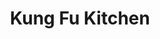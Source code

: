 ---
layout: place
title: "Kung Fu Kitchen"
permalink: /new-york/new-york/kung-fu-kitchen.html
stateAbbr: NY
stateName: New York
cityName: New York
place_id: ChIJ2_UcxqxZwokRf5dbeh2oSe8
photos:
  - name: >-
      places/ChIJ2_UcxqxZwokRf5dbeh2oSe8/photos/AeeoHcKnzrZxwYKJEQtZyBpN5gVXDAxNeGuJGEBarHYVNKNLTSI7iO1c-0aSB4lmnnooAD8PqUIV76oxDXHjVcEqu5qzfz6jqwjlfy2bn6vNOOkSbGBuGafxS6DlHXsJJc12JcbWVdNJ5d0abFk_ykUlL-mKsLeAbuNEvv51ZaI6ocL4CCvN1t5IlJLgskjZYb4dXpYw18cdngprtr4vHDAyDZ1Ody7JVl1F0t0UipNal6y170jOxlHcHyQvvWTdgKVWg_2xNU24i4X-FIMfHk8wc9vbNOfuKmPgW6ilJ2bGBwhwZQ
    widthPx: 4800
    heightPx: 3200
    authorAttributions:
      - displayName: Kung Fu Kitchen (Times Square)
        uri: https://maps.google.com/maps/contrib/108388023621854863972
        photoUri: >-
          https://lh3.googleusercontent.com/a-/ALV-UjXCa8KtJzUJYFTzcv6rZX4P0K32rgRob8SJZMm37gR1kbaPXr4=s100-p-k-no-mo
    flagContentUri: >-
      https://www.google.com/local/imagery/report/?cb_client=maps_api_places.places_api&image_key=!1e10!2sAF1QipMlCCtuCheuAxLuHwunAKb0P2OmVA4KNIuBEy7l&hl=en-US
    googleMapsUri: >-
      https://www.google.com/maps/place//data=!3m4!1e2!3m2!1sAF1QipMlCCtuCheuAxLuHwunAKb0P2OmVA4KNIuBEy7l!2e10!4m2!3m1!1s0x89c259acc61cf5db:0xef49a81d7a5b977f
  - name: >-
      places/ChIJ2_UcxqxZwokRf5dbeh2oSe8/photos/AeeoHcKLm9GDKUIqwywUBksH-lAhZVqZ2FfA_mJgY-HtZtdGfP7SnOXTZd1dExCgiJaCcafd0AY1OLP9TnGfbBDR_iGmTtS1z0G96Tz2N_GbFFnJEBiqJZ0Z1Lz-CAmAba5njMSTaGCkvpVYpiZkkzOoDXhtm7Nm7-_V7uYjl7-pJzcQAzobEdyTMmAADOw_RAIY5GSxsdmg52dkF38qlSzIWH9v5HJZTXh_visrlj63hNhPm9STFe-hHy-c08PUYBREHOiGl9U8hSY5VygyU-iEFY7bhVrH8Bdyqa95aCxIJzWNow
    widthPx: 4800
    heightPx: 2700
    authorAttributions:
      - displayName: Kung Fu Kitchen (Times Square)
        uri: https://maps.google.com/maps/contrib/108388023621854863972
        photoUri: >-
          https://lh3.googleusercontent.com/a-/ALV-UjXCa8KtJzUJYFTzcv6rZX4P0K32rgRob8SJZMm37gR1kbaPXr4=s100-p-k-no-mo
    flagContentUri: >-
      https://www.google.com/local/imagery/report/?cb_client=maps_api_places.places_api&image_key=!1e10!2sAF1QipMJuYU5Nem_HLxnXd51ls1v1Kt5bcWZtPFjvtgN&hl=en-US
    googleMapsUri: >-
      https://www.google.com/maps/place//data=!3m4!1e2!3m2!1sAF1QipMJuYU5Nem_HLxnXd51ls1v1Kt5bcWZtPFjvtgN!2e10!4m2!3m1!1s0x89c259acc61cf5db:0xef49a81d7a5b977f
  - name: >-
      places/ChIJ2_UcxqxZwokRf5dbeh2oSe8/photos/AeeoHcJ4iiuEoqLL-LmgIe_nudNhvBNCrC34MW4Sg-mGqOECBUd4I6ylNHO8rmGblXqOgMhRSeiLaXJtjve7el1dPhBH-_CoEmcPnNO2AlXQRMRZ7d1aX2ME1SLR7lBC_uz7p0njhU7GrQuB8c9jaGKsUlfoSsiGxVGb6JjglYXBhgX-uv42ptXKolwz7SkYXWPcrQY-NNqdEhin6w9o-KXRnZQxAF_tygxOiaBG1qa9WocafRXvQ9tmCE57ExjSfdmGD-CwmzFMxXKzfruDhkvC5nc4768xpHx-EnNL-X8rSvr_QtWZoVcLnjDR8euu8hXEPQDXgVnKGFdamosr_NAB6uTdcjDoZY215l-7KoFl3J_2vGKuQYoDV4mQseyjRIeuMvg76ExDUu3UYwj84Qon4nObB_hlm9O2VenjRCR2UK3IjA
    widthPx: 2478
    heightPx: 1313
    authorAttributions:
      - displayName: Pasha Javadi
        uri: https://maps.google.com/maps/contrib/113768241257731566629
        photoUri: >-
          https://lh3.googleusercontent.com/a-/ALV-UjUqF2Uh5tyxwzPruAk0S_RIavhf8ZEx_Sa--oPc9XoH6y4GhRey=s100-p-k-no-mo
    flagContentUri: >-
      https://www.google.com/local/imagery/report/?cb_client=maps_api_places.places_api&image_key=!1e10!2sCIHM0ogKEICAgMDw1KabcA&hl=en-US
    googleMapsUri: >-
      https://www.google.com/maps/place//data=!3m4!1e2!3m2!1sCIHM0ogKEICAgMDw1KabcA!2e10!4m2!3m1!1s0x89c259acc61cf5db:0xef49a81d7a5b977f
  - name: >-
      places/ChIJ2_UcxqxZwokRf5dbeh2oSe8/photos/AeeoHcK_zKDlks7abwiLA1F-6OWZklYQmx-jYIAr-jMx4rQyIpWA1SEIxVsTL4AtLkpq_wiCEmPo9VJFz51ZNfKdQ9hhzHXUEHYRlsBuinm4WUN5BVBls7JN92iJuXjJgxmMJRsKS1v4HTMRmQURDVVLULdABX0JToZCyGKeNfBEHR0223b9iyYJw5zZR2kHgZgcHuUgnVsLy8a4tFe0VrB2cL7ZoXU_TWIYd_oKDKr7sYv-BQxWN-qjjcUS98yQ9bUoEfkRAnx8ojQUTDakF8HynVENCr_SZYIzMKLaFCUuxU0NLFoKnfg03IFWj1n7pywOwA6tc52b8HHGuxTgmqagVokGyGL9O6XGKCyoShwL20sVLr0y28rPB0ZqXJMTbPQtpOc2zN0g8bBVHah0PwACx30wQOae9m48jOel3qj9kELo7i3n
    widthPx: 3000
    heightPx: 4000
    authorAttributions:
      - displayName: Richard Yang
        uri: https://maps.google.com/maps/contrib/111183945843830486308
        photoUri: >-
          https://lh3.googleusercontent.com/a/ACg8ocJQ7A9ATiCJw887ReqgtQFBp_URZMdufqBKoZs4l8AmiHplow=s100-p-k-no-mo
    flagContentUri: >-
      https://www.google.com/local/imagery/report/?cb_client=maps_api_places.places_api&image_key=!1e10!2sCIHM0ogKEICAgMDQ1OOw6wE&hl=en-US
    googleMapsUri: >-
      https://www.google.com/maps/place//data=!3m4!1e2!3m2!1sCIHM0ogKEICAgMDQ1OOw6wE!2e10!4m2!3m1!1s0x89c259acc61cf5db:0xef49a81d7a5b977f
  - name: >-
      places/ChIJ2_UcxqxZwokRf5dbeh2oSe8/photos/AeeoHcLqnAtjOMVe55CaGA99IfgSMNTDQX0YpfTYGnz5_dckZTaRZD5S8YDUliC5V3d2JK00I1nmlCuoI5dQe6G-BCuGLLb71nU4ufgEXeBhK60dAc-N6hqcaI6rqKZd83aJz4b620DPEvpd_x7x2kdnSsirpUmlTOxY0BfWnHtA8I8-Dz2UeozAj3bXuL6RX56AV4gsHM2HQKfDbe8hH_G1_SYj20p67Mz8uCnXiE9UVVVJOmdoyx2xrrHhLPdZoDjizpWqJiV3ndGwe8lHtBkSFOCd0Ou5SXQ-DwuiF20FmyfiNMqGUXbNH3q-bXLeQxTVhtgVppaMiISGZkCn8m0eDeL7x02Qoyj-nYn_w3yy53zHg32idFcjErv7eykK8PHOkVwU0qNufq_QbyWI-Lvc6DR_5KrtPpxYH5QZGx_UccH9ifo
    widthPx: 1320
    heightPx: 1006
    authorAttributions:
      - displayName: Guille Sallato
        uri: https://maps.google.com/maps/contrib/111140702017425998300
        photoUri: >-
          https://lh3.googleusercontent.com/a/ACg8ocKFKfJ1GRUPjIN3Tea4yCQfjmy5PZ0viLVtaHMbiIkyU62O3g=s100-p-k-no-mo
    flagContentUri: >-
      https://www.google.com/local/imagery/report/?cb_client=maps_api_places.places_api&image_key=!1e10!2sCIHM0ogKEICAgMCw08eLsQE&hl=en-US
    googleMapsUri: >-
      https://www.google.com/maps/place//data=!3m4!1e2!3m2!1sCIHM0ogKEICAgMCw08eLsQE!2e10!4m2!3m1!1s0x89c259acc61cf5db:0xef49a81d7a5b977f
  - name: >-
      places/ChIJ2_UcxqxZwokRf5dbeh2oSe8/photos/AeeoHcJI-j3dRInm6Y6Xg-ig5ficPUO1p0tTPcbqdmbBKvOgOY4WNoEts27yZS4tdex4ipM-vyhkuWhTl2IjLhTztcGfH2N_VFzLPAkpif3LGkyFUlBjAWEua3uFPAToB-5436iT0NQoKaKFWrYL3R-chkiqLxCqcouq6IBuIxUPV1qbDav8oIbf9oNK843j5SU_dsNf8EPLQmkBdAWuh5nxprkwo_HqVJefYliNSkpatfHMNnkLVIPg77eMGkUwZbS53EnSxEVJU2obM6xzpdGL25dYNgMyAshqe0a8ZaUIhsSchQ
    widthPx: 4800
    heightPx: 3200
    authorAttributions:
      - displayName: Kung Fu Kitchen (Times Square)
        uri: https://maps.google.com/maps/contrib/108388023621854863972
        photoUri: >-
          https://lh3.googleusercontent.com/a-/ALV-UjXCa8KtJzUJYFTzcv6rZX4P0K32rgRob8SJZMm37gR1kbaPXr4=s100-p-k-no-mo
    flagContentUri: >-
      https://www.google.com/local/imagery/report/?cb_client=maps_api_places.places_api&image_key=!1e10!2sAF1QipPSgJrjFY8JnwFjQ_5PsWa1K57rkHiBkPPG8lQT&hl=en-US
    googleMapsUri: >-
      https://www.google.com/maps/place//data=!3m4!1e2!3m2!1sAF1QipPSgJrjFY8JnwFjQ_5PsWa1K57rkHiBkPPG8lQT!2e10!4m2!3m1!1s0x89c259acc61cf5db:0xef49a81d7a5b977f
  - name: >-
      places/ChIJ2_UcxqxZwokRf5dbeh2oSe8/photos/AeeoHcKugZJ0ow06pXJaypEjpnXiPryRuOsD_Urkes5H9OH2F5mVFpsb5GYr-yh7mvYvdigm-_P7TBdgBs1o7Y7u39VlkMUtgrmowPSB4koX47pd_keOVtcPbO4jK_IBX54qsRZus2DmtQfkMoZ7g61n_Lev432iPEQieF8zQ0i5PkmXf57JAd3fzOT3aJMpvf1XDOGvzc2bRunHWeyVAm1kSW1sqUAr1ymifR0Ef6H7QqB0ocW1CO8jrF49Hb14kRceW68aIDtn9MXqIVymCmlVeHTtA8Pf8Rvc8SXFsbXDeknvCA
    widthPx: 1863
    heightPx: 1242
    authorAttributions:
      - displayName: Kung Fu Kitchen (Times Square)
        uri: https://maps.google.com/maps/contrib/108388023621854863972
        photoUri: >-
          https://lh3.googleusercontent.com/a-/ALV-UjXCa8KtJzUJYFTzcv6rZX4P0K32rgRob8SJZMm37gR1kbaPXr4=s100-p-k-no-mo
    flagContentUri: >-
      https://www.google.com/local/imagery/report/?cb_client=maps_api_places.places_api&image_key=!1e10!2sAF1QipPfMbFMVy5uFu-_x58HrpKXozSd0za9GAqBaDOa&hl=en-US
    googleMapsUri: >-
      https://www.google.com/maps/place//data=!3m4!1e2!3m2!1sAF1QipPfMbFMVy5uFu-_x58HrpKXozSd0za9GAqBaDOa!2e10!4m2!3m1!1s0x89c259acc61cf5db:0xef49a81d7a5b977f
  - name: >-
      places/ChIJ2_UcxqxZwokRf5dbeh2oSe8/photos/AeeoHcIzNR32T5yzfnWy7b54HyjYj68Uw9swP3QUHILxqPTqY63vBGYfMNV4BLnyrOmIjLP6ZNCMIQJNZge6-3wzOPXgbRAP1wV1FTH41wISxrdMO_lTGbhcyULUyQnsoDtz2TRKWBNNk-KPWGqVtHQ1giySW9xZ759QfN_xCICjxIANve63J7B5QQiQWncq2yS1AMKt7ZIZWvUxV-Uv35fuTLInh8FBhBUNiMDR2k_sV2BI9jKZPwWqJw_icaVyQerS1aKHzyHkeHmX2xX5EOjjoX_0NTXrM1ke_SgP26X-pK5P8Q
    widthPx: 4800
    heightPx: 3200
    authorAttributions:
      - displayName: Kung Fu Kitchen (Times Square)
        uri: https://maps.google.com/maps/contrib/108388023621854863972
        photoUri: >-
          https://lh3.googleusercontent.com/a-/ALV-UjXCa8KtJzUJYFTzcv6rZX4P0K32rgRob8SJZMm37gR1kbaPXr4=s100-p-k-no-mo
    flagContentUri: >-
      https://www.google.com/local/imagery/report/?cb_client=maps_api_places.places_api&image_key=!1e10!2sAF1QipNGe1byFOhDj0AZMsKRVWziG5FzmwrLP9ueMJ4t&hl=en-US
    googleMapsUri: >-
      https://www.google.com/maps/place//data=!3m4!1e2!3m2!1sAF1QipNGe1byFOhDj0AZMsKRVWziG5FzmwrLP9ueMJ4t!2e10!4m2!3m1!1s0x89c259acc61cf5db:0xef49a81d7a5b977f
  - name: >-
      places/ChIJ2_UcxqxZwokRf5dbeh2oSe8/photos/AeeoHcLETDPZJDr-XUzZoCmWaHosgbDUiWaAUR-l47FYP_YTV60KTouWGrcEU5TeW4NWsBUHx3in53kownbrfjDds8_M22ZewPUBPlSifuXKZR_qvgAwVARfBBhLCRpjEOkRgPVegNbn-2Z0Jfgzdn1OwOj4c5q4SJXALZ4fucvZNx4bSocvWUIrwMbESvUxIHBiKxVD7ERA69MJ8tTpMgcVVIRgKdSAgJwI3d_AcYlSfTLN4Ot3_-ZjEPwWwr0oQCz9iE6U9XQNQ9mHMEBJpKOPigpJAtaPC9pU3PqRRYCtOCsQYFnggo-uHzKAVbVBznCjyFZ99DB6JV325PRupu3ETDVHWRqsSBo1_xNauxf59x1EOjnpIsIE2QXFJumW31zwiDoQKmhbNtJaslsYmL38n9tjPdxlHN4EaW0IpgHxFj8GYQ
    widthPx: 4000
    heightPx: 2252
    authorAttributions:
      - displayName: Guillermo Sanchez
        uri: https://maps.google.com/maps/contrib/106926466980208624929
        photoUri: >-
          https://lh3.googleusercontent.com/a-/ALV-UjW3WmxYPyphEJud8O8Ya1FTlaC4lPCSq_y3qvbqqJsZzvx4h-hr2g=s100-p-k-no-mo
    flagContentUri: >-
      https://www.google.com/local/imagery/report/?cb_client=maps_api_places.places_api&image_key=!1e10!2sCIHM0ogKEICAgIC_mNOrfA&hl=en-US
    googleMapsUri: >-
      https://www.google.com/maps/place//data=!3m4!1e2!3m2!1sCIHM0ogKEICAgIC_mNOrfA!2e10!4m2!3m1!1s0x89c259acc61cf5db:0xef49a81d7a5b977f
  - name: >-
      places/ChIJ2_UcxqxZwokRf5dbeh2oSe8/photos/AeeoHcK4SrQ7DsHndwvhjxHBfPszc00BMHu0_-T669JGQPHCh7HRmflgaKoHy4kaJ3aJ0GaTE9JVET2dB-P--cvY2mHizFXSV5SDacZANCBz2J8Zi3o-Opy7ZkahAjRMGQuiXphstjGl1TFqpgoE5hvqsHwL4ZqgQaRpHFl4LMsPkVAx16IbIgWMZoYOKthI2f2TfJHbZeFbdL8exGVg0Jj9hvrDbUlS7MvFFcLX_CvdW5kigfJSS1MHdJQR4n1N1bbPo_gnOiGknKUlvIINvwTK6lmLBVhYtQLce99PypcAX5rgjw
    widthPx: 4032
    heightPx: 3024
    authorAttributions:
      - displayName: Kung Fu Kitchen (Times Square)
        uri: https://maps.google.com/maps/contrib/108388023621854863972
        photoUri: >-
          https://lh3.googleusercontent.com/a-/ALV-UjXCa8KtJzUJYFTzcv6rZX4P0K32rgRob8SJZMm37gR1kbaPXr4=s100-p-k-no-mo
    flagContentUri: >-
      https://www.google.com/local/imagery/report/?cb_client=maps_api_places.places_api&image_key=!1e10!2sAF1QipPmN5jxWkdiCQH-tnBnYWGDFMEYo1S2PcHPpX40&hl=en-US
    googleMapsUri: >-
      https://www.google.com/maps/place//data=!3m4!1e2!3m2!1sAF1QipPmN5jxWkdiCQH-tnBnYWGDFMEYo1S2PcHPpX40!2e10!4m2!3m1!1s0x89c259acc61cf5db:0xef49a81d7a5b977f
address: 610 8th Ave, New York, NY 10018, USA
street: 610 8th Ave
city: New York
state: NY
zip: '10018'
country: USA
neighborhood: null
latitude: '40.755553'
longitude: '-73.990653'
accessibility_options:
  wheelchairAccessibleParking: false
  wheelchairAccessibleEntrance: true
  wheelchairAccessibleRestroom: true
  wheelchairAccessibleSeating: true
business_status: OPERATIONAL
name: Kung Fu Kitchen
google_maps_links:
  directionsUri: >-
    https://www.google.com/maps/dir//''/data=!4m7!4m6!1m1!4e2!1m2!1m1!1s0x89c259acc61cf5db:0xef49a81d7a5b977f!3e0
  placeUri: https://maps.google.com/?cid=17242497492924995455
  writeAReviewUri: >-
    https://www.google.com/maps/place//data=!4m3!3m2!1s0x89c259acc61cf5db:0xef49a81d7a5b977f!12e1
  reviewsUri: >-
    https://www.google.com/maps/place//data=!4m4!3m3!1s0x89c259acc61cf5db:0xef49a81d7a5b977f!9m1!1b1
  photosUri: >-
    https://www.google.com/maps/place//data=!4m3!3m2!1s0x89c259acc61cf5db:0xef49a81d7a5b977f!10e5
primary_type: Chinese Restaurant
opening_hours:
  regular: null
  current: null
secondary_opening_hours:
  regular:
    weekdayDescriptions: null
    type: null
  current:
    weekdayDescriptions: null
    type: null
phone: (212) 951-1935
price_level: PRICE_LEVEL_INEXPENSIVE
price_range: $20 &ndash; $30
rating: '4.3'
rating_count: 1722
website: https://www.kfkitchennyc.com/
description: >-
  Dumplings, hand-pulled ramen, and other Chinese staples round out the menu at
  this relaxed restaurant.
reviews:
  - name: >-
      places/ChIJ2_UcxqxZwokRf5dbeh2oSe8/reviews/ChdDSUhNMG9nS0VJQ0FnTUR3MUthYjBBRRAB
    relativePublishTimeDescription: 3 weeks ago
    rating: 5
    text:
      text: >-
        Had an incredible meal at this Chinese spot—an absolute gem! The
        dumplings were perfectly juicy and bursting with flavor, easily some of
        the best I’ve had. The starters were delicious across the board, each
        one packed with bold, authentic tastes. The hand-cut noodles and ramen
        were amazing —rich, comforting, and perfectly cooked with just the right
        amount of chew. Every dish felt crafted with care and tradition. Highly
        recommend if you’re craving real, delicious Chinese food that hits all
        the right notes!
      languageCode: en
    originalText:
      text: >-
        Had an incredible meal at this Chinese spot—an absolute gem! The
        dumplings were perfectly juicy and bursting with flavor, easily some of
        the best I’ve had. The starters were delicious across the board, each
        one packed with bold, authentic tastes. The hand-cut noodles and ramen
        were amazing —rich, comforting, and perfectly cooked with just the right
        amount of chew. Every dish felt crafted with care and tradition. Highly
        recommend if you’re craving real, delicious Chinese food that hits all
        the right notes!
      languageCode: en
    authorAttribution:
      displayName: Pasha Javadi
      uri: https://www.google.com/maps/contrib/113768241257731566629/reviews
      photoUri: >-
        https://lh3.googleusercontent.com/a-/ALV-UjUqF2Uh5tyxwzPruAk0S_RIavhf8ZEx_Sa--oPc9XoH6y4GhRey=s128-c0x00000000-cc-rp-mo-ba4
    publishTime: '2025-03-23T21:30:23.329408Z'
    flagContentUri: >-
      https://www.google.com/local/review/rap/report?postId=ChdDSUhNMG9nS0VJQ0FnTUR3MUthYjBBRRAB&d=17924085&t=1
    googleMapsUri: >-
      https://www.google.com/maps/reviews/data=!4m6!14m5!1m4!2m3!1sChdDSUhNMG9nS0VJQ0FnTUR3MUthYjBBRRAB!2m1!1s0x89c259acc61cf5db:0xef49a81d7a5b977f
  - name: >-
      places/ChIJ2_UcxqxZwokRf5dbeh2oSe8/reviews/ChZDSUhNMG9nS0VJQ0FnSURfaTZxRk9REAE
    relativePublishTimeDescription: 2 months ago
    rating: 4
    text:
      text: >-
        This was close to our hotel so we thought we would give it a go. It’s a
        no for us. Service was slow and not overly friendly. Restaurant shows
        its age and could use a good refresh. Front window is broken with a sign
        saying don’t touch. The appetizers were good, pan friend dumplings and
        scallion pancakes. The main dishes were very bland. Noodles were super
        chewy. There are better choices not far away.
      languageCode: en
    originalText:
      text: >-
        This was close to our hotel so we thought we would give it a go. It’s a
        no for us. Service was slow and not overly friendly. Restaurant shows
        its age and could use a good refresh. Front window is broken with a sign
        saying don’t touch. The appetizers were good, pan friend dumplings and
        scallion pancakes. The main dishes were very bland. Noodles were super
        chewy. There are better choices not far away.
      languageCode: en
    authorAttribution:
      displayName: Lorri Dana
      uri: https://www.google.com/maps/contrib/114501608872264532289/reviews
      photoUri: >-
        https://lh3.googleusercontent.com/a-/ALV-UjUCDWckX9IRRmhFfmidF3Rii0bWoJCVcmTnfZbKqlktdmchBcmb=s128-c0x00000000-cc-rp-mo-ba6
    publishTime: '2025-01-27T02:37:05.198313Z'
    flagContentUri: >-
      https://www.google.com/local/review/rap/report?postId=ChZDSUhNMG9nS0VJQ0FnSURfaTZxRk9REAE&d=17924085&t=1
    googleMapsUri: >-
      https://www.google.com/maps/reviews/data=!4m6!14m5!1m4!2m3!1sChZDSUhNMG9nS0VJQ0FnSURfaTZxRk9REAE!2m1!1s0x89c259acc61cf5db:0xef49a81d7a5b977f
  - name: >-
      places/ChIJ2_UcxqxZwokRf5dbeh2oSe8/reviews/ChZDSUhNMG9nS0VJQ0FnSUN2MXFXdVdBEAE
    relativePublishTimeDescription: 3 months ago
    rating: 5
    text:
      text: >-
        A hidden 💎 Michelin star restaurant. Sadly, I did not get to try their
        famous pork soup dumplings. I really wanted to try the hand cut noodles.
        I had the fatty Angus beef w/ chili oil. My husband had the house
        noodles. (Sorry, I can't remember the exact names, but something similar
        to this) The Schichuan crispy pork made an awesome pairing with my
        noodle soup (since I am considering this a side dish).  The food was
        exquisite!! A perfect balance of savory and fatty flavors. A must try
        place for the cold season.
      languageCode: en
    originalText:
      text: >-
        A hidden 💎 Michelin star restaurant. Sadly, I did not get to try their
        famous pork soup dumplings. I really wanted to try the hand cut noodles.
        I had the fatty Angus beef w/ chili oil. My husband had the house
        noodles. (Sorry, I can't remember the exact names, but something similar
        to this) The Schichuan crispy pork made an awesome pairing with my
        noodle soup (since I am considering this a side dish).  The food was
        exquisite!! A perfect balance of savory and fatty flavors. A must try
        place for the cold season.
      languageCode: en
    authorAttribution:
      displayName: RT M
      uri: https://www.google.com/maps/contrib/101022069856761688943/reviews
      photoUri: >-
        https://lh3.googleusercontent.com/a-/ALV-UjUsW0VIzXi2zlZaRlA7XVlEPpuZo8WomUlSg6qMESulGzlJuK8=s128-c0x00000000-cc-rp-mo-ba4
    publishTime: '2024-12-16T04:21:16.659911Z'
    flagContentUri: >-
      https://www.google.com/local/review/rap/report?postId=ChZDSUhNMG9nS0VJQ0FnSUN2MXFXdVdBEAE&d=17924085&t=1
    googleMapsUri: >-
      https://www.google.com/maps/reviews/data=!4m6!14m5!1m4!2m3!1sChZDSUhNMG9nS0VJQ0FnSUN2MXFXdVdBEAE!2m1!1s0x89c259acc61cf5db:0xef49a81d7a5b977f
  - name: >-
      places/ChIJ2_UcxqxZwokRf5dbeh2oSe8/reviews/ChZDSUhNMG9nS0VJQ0FnSURfdDl1emFBEAE
    relativePublishTimeDescription: 2 months ago
    rating: 5
    text:
      text: >-
        This was the best Chinese food restaurant experience I have ever had. I
        got the pork soup dumplings and the shredded beef and peppers dish. Both
        were excellent. The shredded beef with peppers was wonderfully spicy but
        not overpowering.  The service was good, quit and courteous. The food
        came within 10 minutes of ordering, with the pork soup buns coming a few
        minutes later.   It was cool but also somehow strange to have 80s rock
        and roll playing in the soundtrack while eating the most amazing Chinese
        dishes.  Come expecting excellent food but not a traditional Chinese
        ambience.  It was not a negative, it was just a bit surprising
      languageCode: en
    originalText:
      text: >-
        This was the best Chinese food restaurant experience I have ever had. I
        got the pork soup dumplings and the shredded beef and peppers dish. Both
        were excellent. The shredded beef with peppers was wonderfully spicy but
        not overpowering.  The service was good, quit and courteous. The food
        came within 10 minutes of ordering, with the pork soup buns coming a few
        minutes later.   It was cool but also somehow strange to have 80s rock
        and roll playing in the soundtrack while eating the most amazing Chinese
        dishes.  Come expecting excellent food but not a traditional Chinese
        ambience.  It was not a negative, it was just a bit surprising
      languageCode: en
    authorAttribution:
      displayName: David Izhere
      uri: https://www.google.com/maps/contrib/108355307566778649014/reviews
      photoUri: >-
        https://lh3.googleusercontent.com/a/ACg8ocL7g1fgEl_xJv5_Ur6dpUFmUgkCHifeHlI8xmXbQOA3-H6kXA=s128-c0x00000000-cc-rp-mo-ba3
    publishTime: '2025-01-28T02:12:35.202508Z'
    flagContentUri: >-
      https://www.google.com/local/review/rap/report?postId=ChZDSUhNMG9nS0VJQ0FnSURfdDl1emFBEAE&d=17924085&t=1
    googleMapsUri: >-
      https://www.google.com/maps/reviews/data=!4m6!14m5!1m4!2m3!1sChZDSUhNMG9nS0VJQ0FnSURfdDl1emFBEAE!2m1!1s0x89c259acc61cf5db:0xef49a81d7a5b977f
  - name: >-
      places/ChIJ2_UcxqxZwokRf5dbeh2oSe8/reviews/ChZDSUhNMG9nS0VJQ0FnTUNRNFlIdFN3EAE
    relativePublishTimeDescription: a month ago
    rating: 2
    text:
      text: >-
        Service was just ok, borderline awkward. That’s fine the dumplings were
        good! But they didn’t want to give us extra chili oil sauce when
        requested, telling us “it’s really hot” and then ignoring our request. I
        know I’m a white girl, but I like it hot. So that was weird. And the
        ramen we ordered was just ok. But my spicy beef had a sour taste to it,
        I’m just hoping it wasn’t bad, and I will update it I get sick! We had
        to ask for the chili sauce again to add flavor, but it really could have
        used something else to add to it. Just ok in general. Not expensive. But
        I wouldn’t really want to return.
      languageCode: en
    originalText:
      text: >-
        Service was just ok, borderline awkward. That’s fine the dumplings were
        good! But they didn’t want to give us extra chili oil sauce when
        requested, telling us “it’s really hot” and then ignoring our request. I
        know I’m a white girl, but I like it hot. So that was weird. And the
        ramen we ordered was just ok. But my spicy beef had a sour taste to it,
        I’m just hoping it wasn’t bad, and I will update it I get sick! We had
        to ask for the chili sauce again to add flavor, but it really could have
        used something else to add to it. Just ok in general. Not expensive. But
        I wouldn’t really want to return.
      languageCode: en
    authorAttribution:
      displayName: Heather Lynn Cournoyer
      uri: https://www.google.com/maps/contrib/104389191729612583135/reviews
      photoUri: >-
        https://lh3.googleusercontent.com/a-/ALV-UjUExaXiDQIVwaGUB-Mq4HpYwdC5VJXVC1hxhydTH3Bdop2HI7-1=s128-c0x00000000-cc-rp-mo-ba4
    publishTime: '2025-03-05T01:13:44.289029Z'
    flagContentUri: >-
      https://www.google.com/local/review/rap/report?postId=ChZDSUhNMG9nS0VJQ0FnTUNRNFlIdFN3EAE&d=17924085&t=1
    googleMapsUri: >-
      https://www.google.com/maps/reviews/data=!4m6!14m5!1m4!2m3!1sChZDSUhNMG9nS0VJQ0FnTUNRNFlIdFN3EAE!2m1!1s0x89c259acc61cf5db:0xef49a81d7a5b977f
parking_options:
  freeParkingLot: false
  paidStreetParking: true
  valetParking: false
payment_options:
  acceptsCreditCards: true
  acceptsDebitCards: true
  acceptsCashOnly: false
  acceptsNfc: true
allow_dogs: null
curbside_pickup: null
delivery: true
dine_in: true
good_for_children: true
good_for_groups: true
good_for_sports: false
live_music: false
menu_for_children: false
outdoor_seating: false
reservable: true
restroom: true
serves_beer: true
serves_breakfast: true
serves_brunch: true
serves_cocktails: false
serves_coffee: null
serves_dinner: true
serves_dessert: true
serves_lunch: true
serves_vegetarian_food: true
serves_wine: false
takeout: true

---